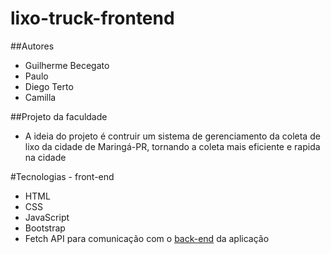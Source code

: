 # lixo-truck-frontend

##Autores
- Guilherme Becegato
- Paulo
- Diego Terto
- Camilla

##Projeto da faculdade
- A ideia do projeto é contruir um sistema de gerenciamento da coleta de lixo da cidade de Maringá-PR, tornando a coleta mais eficiente e rapida na cidade

#Tecnologias - front-end
- HTML
- CSS
- JavaScript
- Bootstrap
- Fetch API para comunicação com o [back-end]([/guides/content/editing-an-existing-page](https://github.com/DiegoTerto/lixotruck)) da aplicação
